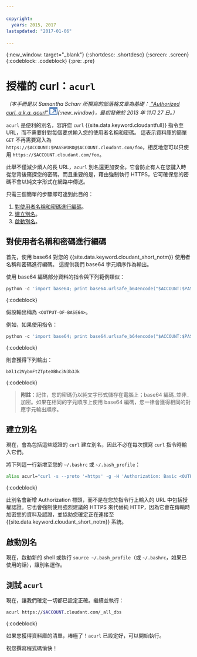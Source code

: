 ```yaml
---

copyright:
  years: 2015, 2017
lastupdated: "2017-01-06"

---
```


{:new_window: target="_blank"}
{:shortdesc: .shortdesc}
{:screen: .screen}
{:codeblock: .codeblock}
{:pre: .pre}

# 授權的 curl：`acurl`

_（本手冊是以 Samantha Scharr 所撰寫的部落格文章為基礎：[
"Authorized curl, a.k.a. acurl" ![外部鏈結圖示](../images/launch-glyph.svg "外部鏈結圖示")](https://cloudant.com/blog/authorized-curl-a-k-a-acurl/){:new_window}，最初發佈於 2013 年 11月 27 日。）_

`acurl` 是便利的別名，容許您 `curl` {{site.data.keyword.cloudantfull}} 指令至 URL，而不需要針對每個要求輸入您的使用者名稱和密碼。
這表示資料庫的簡單 `GET` 不再需要寫入為 `https://$ACCOUNT:$PASSWORD@$ACCOUNT.cloudant.com/foo`，相反地您可以只使用 `https://$ACCOUNT.cloudant.com/foo`。

此舉不僅減少煩人的長 URL，`acurl` 別名還更加安全。它會防止有人在您鍵入時從您背後窺探您的密碼，而且重要的是，藉由強制執行 HTTPS，它可確保您的密碼不會以純文字形式在網路中傳送。

只需三個簡單的步驟即可達到此目的：

1.	[對使用者名稱和密碼進行編碼](#encode-username-and-password)。
2.	[建立別名](#create-an-alias)。
3.	[啟動別名](#activate-the-alias)。

## 對使用者名稱和密碼進行編碼

首先，使用 base64 對您的 {{site.data.keyword.cloudant_short_notm}} 使用者名稱和密碼進行編碼。
這提供我們 base64 字元順序作為輸出。

使用 base64 編碼部分資料的指令與下列範例類似：

```python
python -c 'import base64; print base64.urlsafe_b64encode("$ACCOUNT:$PASSWORD")'
```
{:codeblock}

假設輸出稱為 `<OUTPUT-OF-BASE64>`。

例如，如果使用指令：

```python
python -c 'import base64; print base64.urlsafe_b64encode("$ACCOUNT:$PASSWORD")'
```
{:codeblock}

則會獲得下列輸出：

```
bXl1c2VybmFtZTpteXBhc3N3b3Jk
```
{:codeblock}

>	**附註**：記住，您的密碼仍以純文字形式儲存在電腦上；base64 編碼_並非_ 加密。如果在相同的字元順序上使用 base64 編碼，您一律會獲得相同的對應字元輸出順序。

## 建立別名

現在，會為包括這些認證的 `curl` 建立別名，因此不必在每次撰寫 `curl` 指令時輸入它們。

將下列這一行新增至您的 `~/.bashrc` 或 `~/.bash_profile`：

```sh
alias acurl="curl -s --proto '=https' -g -H 'Authorization: Basic <OUTPUT-OF-BASE64>'"
```
{:codeblock}

此別名會新增 Authorization 標頭，而不是在您於指令行上輸入的 URL 中包括授權認證。它也會強制使用強烈建議的 HTTPS 來代替純 HTTP，因為它會在傳輸時加密您的資料及認證，並協助您確定正在連接至 {{site.data.keyword.cloudant_short_notm}} 系統。

## 啟動別名

現在，啟動新的 shell 或執行 `source ~/.bash_profile`（或 `~/.bashrc`，如果已使用的話），讓別名運作。

## 測試 `acurl`

現在，讓我們確定一切都已設定正確。繼續並執行：

```sh
acurl https://$ACCOUNT.cloudant.com/_all_dbs
```
{:codeblock}

如果您獲得資料庫的清單，棒極了！`acurl` 已設定好，可以開始執行。

祝您撰寫程式碼愉快！

